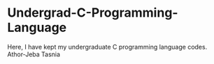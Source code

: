 # Undergrad-C-Programming-Language
Here, I have kept my undergraduate C programming language codes.
<br>
Athor-Jeba Tasnia
